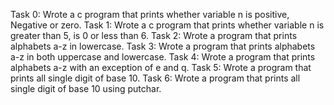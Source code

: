 Task 0: Wrote a c program that prints whether variable n is positive, Negative or zero.
Task 1: Wrote a c program that prints whether variable n is greater than 5, is 0 or less than 6.
Task 2: Wrote a program that prints alphabets a-z in lowercase.
Task 3: Wrote a program that prints alphabets a-z in both uppercase and lowercase.
Task 4: Wrote a program that prints alphabets a-z with an exception of e and q.
Task 5: Wrote a program that prints all single digit of base 10.
Task 6: Wrote a program that prints all single digit of base 10 using putchar.
